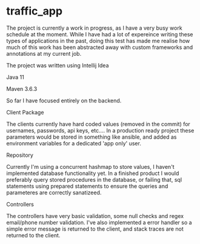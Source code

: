 # traffic_app
  
The project is currently a work in progress, as I have a very busy work schedule at the moment. 
While I have had a lot of expereince writing these types of applications in the past, doing this test has made me realise how much of this work 
has been abstracted away with custom frameworks and annotations at my current job.

The project was written using Intellij Idea     

Java 11

Maven 3.6.3

So far I have focused entirely on the backend. 

Client Package

The clients currently have hard coded values (removed in the commit) for usernames, passwords, api keys, etc.... 
In a production ready project these parameters would be stored in something like ansible, and added as environment variables for a dedicated 'app only' user. 

Repository

Currently I'm using a concurrent hashmap to store values, I haven't implemented database functionality yet. In a finished product I would preferably query stored procedures 
in the database, or failing that, sql statements using prepared statements to ensure the queries and parameteres are correctly sanatizeed.  

Controllers 

The controllers have very basic validation, some null checks and regex email/phone number validation. 
I've also implemented a error handler so a simple error message is returned to the client, and stack traces are not returned to the client. 

  
 
